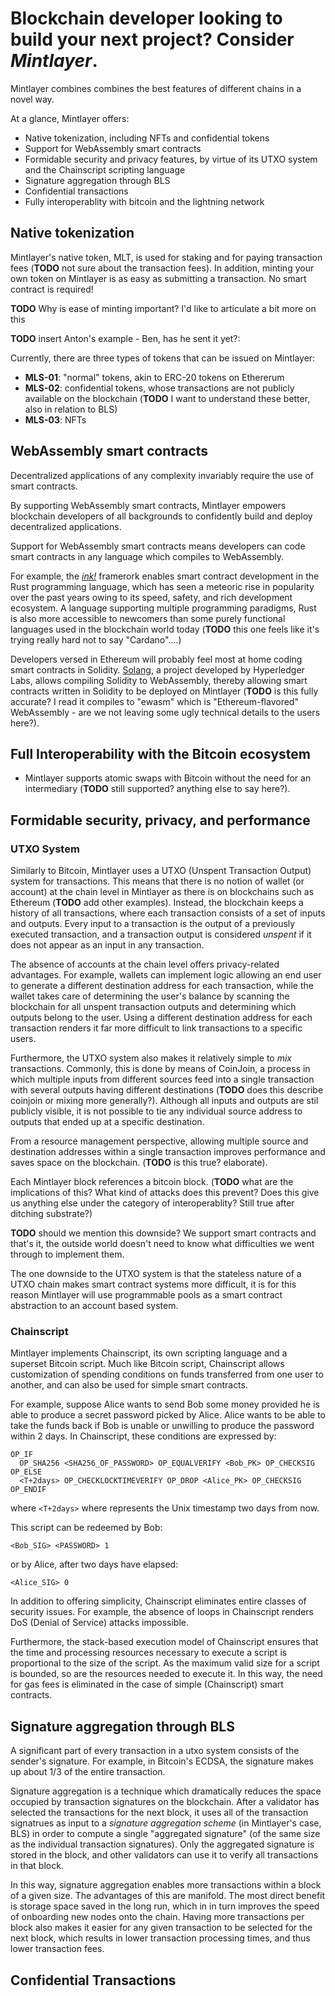 #  Blockchain developer looking to build your next project? Consider *Mintlayer*. #

Mintlayer combines combines the best features of different chains in a novel way.

At a glance, Mintlayer offers:

- Native tokenization, including NFTs and confidential tokens
- Support for WebAssembly smart contracts
- Formidable security and privacy features, by virtue of its UTXO system and the Chainscript scripting language
- Signature aggregation through BLS
- Confidential transactions
- Fully interoperablity with bitcoin and the lightning network

## Native tokenization

Mintlayer's native token, MLT, is used for staking and for paying transaction fees (**TODO** not sure about the transaction fees).
In addition, minting your own token on Mintlayer is as easy as submitting a transaction. No smart contract is required!

**TODO** Why is ease of minting important? I'd like to articulate a bit more on this 

**TODO** insert Anton's example - Ben, has he sent it yet?:

Currently, there are three types of tokens that can be issued on Mintlayer:
- **MLS-01**: "normal" tokens, akin to ERC-20 tokens on Ethererum
- **MLS-02**: confidential tokens, whose transactions are not publicly available on the blockchain (**TODO** I want to understand these better, also in relation to BLS)
- **MLS-03**: NFTs

## WebAssembly smart contracts ##

Decentralized applications of any complexity invariably require the use of smart contracts.

By supporting WebAssembly smart contracts, Mintlayer empowers blockchain developers of all backgrounds to confidently build and deploy decentralized applications.

Support for WebAssembly smart contracts means developers can code smart contracts in any language which compiles to WebAssembly.

For example, the [*ink!*](https://github.com/paritytech/ink) framerork enables smart contract development in the Rust programming language, which has seen a meteoric rise in popularity over the past years owing to its speed, safety, and rich development ecosystem. A language supporting multiple programming paradigms, Rust is also more accessible to newcomers than some purely functional languages used in the blockchain world today (**TODO** this one feels like it's trying really hard not to say "Cardano"....)

Developers versed in Ethereum will probably feel most at home coding smart contracts in Solidity. [Solang](https://github.com/hyperledger-labs/solang), a project developed by Hyperledger Labs, allows compiling Solidity to WebAssembly, thereby allowing smart contracts written in Solidity to be deployed on Mintlayer (**TODO** is this fully accurate? I read it compiles to "ewasm" which is "Ethereum-flavored" WebAssembly - are we not leaving some ugly technical details to the users here?).

## Full Interoperability with the Bitcoin ecosystem

- Mintlayer supports atomic swaps with Bitcoin without the need for an intermediary (**TODO** still supported? anything else to say here?).

## Formidable security, privacy, and performance ##

### UTXO System 

Similarly to Bitcoin, Mintlayer uses a UTXO (Unspent Transaction Output) system for transactions. This means that there is no notion of wallet (or account) at the chain level in Mintlayer as there is on blockchains such as Ethereum (**TODO** add other examples). Instead, the blockchain keeps a history of all transactions, where each transaction consists of a set of inputs and outputs. Every input to a transaction is the output of a previously executed transaction, and a transaction output is considered _unspent_ if it does not appear as an input in any transaction.

The absence of accounts at the chain level offers privacy-related advantages. For example, wallets can implement logic allowing an end user to generate a different destination address for each transaction, while the wallet takes care of determining the user's balance by scanning the blockchain for all unspent transaction outputs and determining which outputs belong to the user. Using a different destination address for each transaction renders it far more difficult to link transactions to a specific users.

Furthermore, the UTXO system also makes it relatively simple to _mix_ transactions. Commonly, this is done by means of CoinJoin, a process in which multiple inputs from different sources feed into a single transaction with several outputs having different destinations (**TODO** does this describe coinjoin or mixing more generally?). Although all inputs and outputs are stil publicly visible, it is not possible to tie any individual source address to outputs that ended up at a specific destination.

From a resource management perspective, allowing multiple source and destination addresses within a single transaction improves performance and saves space on the blockchain. (**TODO** is this true? elaborate).

Each Mintlayer block references a bitcoin block. (**TODO** what are the implications of this? What kind of attacks does this prevent? Does this give us anything else under the category of interoperablity? Still true after ditching substrate?)

**TODO** should we mention this downside? We support smart contracts and that's it, the outside world doesn't need to know what difficulties we went through to implement them.

The one downside to the UTXO system is that the stateless nature of a UTXO chain makes smart contract systems more difficult, it is for this reason Mintlayer will use programmable pools as a smart contract abstraction to an account based system.

### Chainscript

Mintlayer implements Chainscript, its own scripting language and a superset Bitcoin script. Much like Bitcoin script, Chainscript allows customization of spending conditions on funds transferred from one user to another, and can also be used for simple smart contracts.

For example, suppose Alice wants to send Bob some money provided he is able to produce a secret password picked by Alice. Alice wants to be able to take the funds back if Bob is unable or unwilling to produce the password within 2 days. In Chainscript, these conditions are expressed by:

```
OP_IF
  OP_SHA256 <SHA256_OF_PASSWORD> OP_EQUALVERIFY <Bob_PK> OP_CHECKSIG
OP_ELSE
  <T+2days> OP_CHECKLOCKTIMEVERIFY OP_DROP <Alice_PK> OP_CHECKSIG
OP_ENDIF

```
where `<T+2days>` where  represents the Unix timestamp two days from now.

This script can be redeemed by Bob:
```
<Bob_SIG> <PASSWORD> 1
```

or by Alice, after two days have elapsed:
```
<Alice_SIG> 0
```

In addition to offering simplicity, Chainscript eliminates entire classes of security issues. For example, the absence of loops in Chainscript renders DoS (Denial of Service) attacks impossible.

Furthermore, the stack-based execution model of Chainscript ensures that the time and processing resources necessary to execute a script is proportional to the size of the script. As the maximum valid size for a script is bounded, so are the resources needed to execute it. In this way, the need for gas fees is eliminated in the case of simple (Chainscript) smart contracts.

## Signature aggregation through BLS
A significant part of every transaction in a utxo system consists of the sender's signature. For example, in Bitcoin's ECDSA, the signature makes up about 1/3 of the entire transaction.

Signature aggregation is a technique which dramatically reduces the space occupied by transaction signatures on the blockchain. After a validator has selected the transactions for the next block, it uses all of the transaction signatrues as input to a _signature aggregation scheme_ (in Mintlayer's case, BLS) in order to compute a single "aggregated signature" (of the same size as the individual transaction signatures). Only the aggregated signature is stored in the block, and other validators can use it to verify all transactions in that block.

In this way, signature aggregation enables more transactions within a block of a given size. The advantages of this are manifold. The most direct benefit is storage space saved in the long run, which in in turn improves the speed of onboarding new nodes onto the chain. Having more transactions per block also makes it easier for any given transaction to be selected for the next block, which results in lower transaction processing times, and thus lower transaction fees.

## Confidential Transactions
